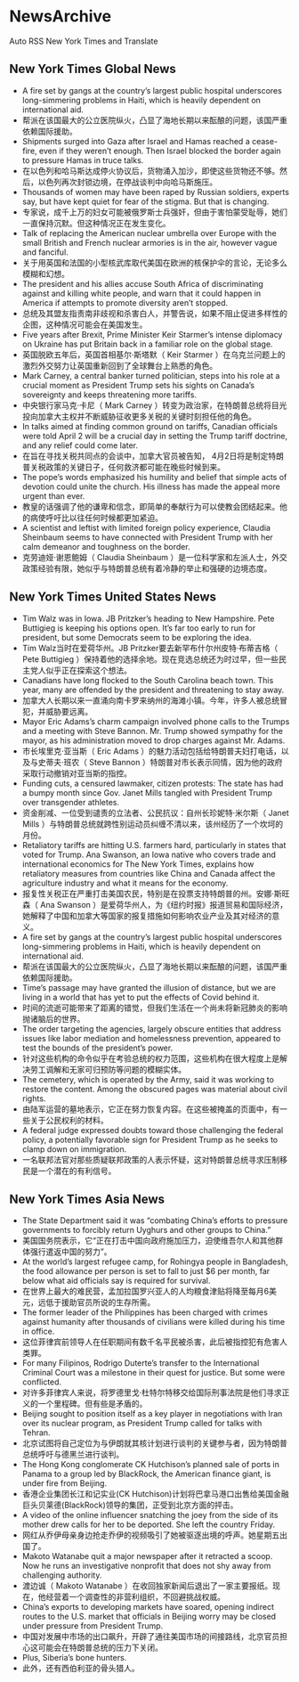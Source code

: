 # NewsArchive
Auto RSS New York Times and Translate

## New York Times Global News
* A fire set by gangs at the country’s largest public hospital underscores long-simmering problems in Haiti, which is heavily dependent on international aid.
* 帮派在该国最大的公立医院纵火，凸显了海地长期以来酝酿的问题，该国严重依赖国际援助。
* Shipments surged into Gaza after Israel and Hamas reached a cease-fire, even if they weren’t enough. Then Israel blocked the border again to pressure Hamas in truce talks.
* 在以色列和哈马斯达成停火协议后，货物涌入加沙，即使这些货物还不够。然后，以色列再次封锁边境，在停战谈判中向哈马斯施压。
* Thousands of women may have been raped by Russian soldiers, experts say, but have kept quiet for fear of the stigma. But that is changing.
* 专家说，成千上万的妇女可能被俄罗斯士兵强奸，但由于害怕蒙受耻辱，她们一直保持沉默。但这种情况正在发生变化。
* Talk of replacing the American nuclear umbrella over Europe with the small British and French nuclear armories is in the air, however vague and fanciful.
* 关于用英国和法国的小型核武库取代美国在欧洲的核保护伞的言论，无论多么模糊和幻想。
* The president and his allies accuse South Africa of discriminating against and killing white people, and warn that it could happen in America if attempts to promote diversity aren’t stopped.
* 总统及其盟友指责南非歧视和杀害白人，并警告说，如果不阻止促进多样性的企图，这种情况可能会在美国发生。
* Five years after Brexit, Prime Minister Keir Starmer’s intense diplomacy on Ukraine has put Britain back in a familiar role on the global stage.
* 英国脱欧五年后，英国首相基尔·斯塔默（ Keir Starmer ）在乌克兰问题上的激烈外交努力让英国重新回到了全球舞台上熟悉的角色。
* Mark Carney, a central banker turned politician, steps into his role at a crucial moment as President Trump sets his sights on Canada’s sovereignty and keeps threatening more tariffs.
* 中央银行家马克·卡尼（ Mark Carney ）转变为政治家，在特朗普总统将目光投向加拿大主权并不断威胁征收更多关税的关键时刻担任他的角色。
* In talks aimed at finding common ground on tariffs, Canadian officials were told April 2 will be a crucial day in setting the Trump tariff doctrine, and any relief could come later.
* 在旨在寻找关税共同点的会谈中，加拿大官员被告知， 4月2日将是制定特朗普关税政策的关键日子，任何救济都可能在晚些时候到来。
* The pope’s words emphasized his humility and belief that simple acts of devotion could unite the church. His illness has made the appeal more urgent than ever.
* 教皇的话强调了他的谦卑和信念，即简单的奉献行为可以使教会团结起来。他的病使呼吁比以往任何时候都更加紧迫。
* A scientist and leftist with limited foreign policy experience, Claudia Sheinbaum seems to have connected with President Trump with her calm demeanor and toughness on the border.
* 克劳迪娅·谢恩鲍姆（ Claudia Sheinbaum ）是一位科学家和左派人士，外交政策经验有限，她似乎与特朗普总统有着冷静的举止和强硬的边境态度。

## New York Times United States News
* Tim Walz was in Iowa. JB Pritzker’s heading to New Hampshire. Pete Buttigieg is keeping his options open. It’s far too early to run for president, but some Democrats seem to be exploring the idea.
* Tim Walz当时在爱荷华州。JB Pritzker要去新罕布什尔州皮特·布蒂吉格（ Pete Buttigieg ）保持着他的选择余地。现在竞选总统还为时过早，但一些民主党人似乎正在探索这个想法。
* Canadians have long flocked to the South Carolina beach town. This year, many are offended by the president and threatening to stay away.
* 加拿大人长期以来一直涌向南卡罗来纳州的海滩小镇。今年，许多人被总统冒犯，并威胁要远离。
* Mayor Eric Adams’s charm campaign involved phone calls to the Trumps and a meeting with Steve Bannon. Mr. Trump showed sympathy for the mayor, as his administration moved to drop charges against Mr. Adams.
* 市长埃里克·亚当斯（ Eric Adams ）的魅力活动包括给特朗普夫妇打电话，以及与史蒂夫·班农（ Steve Bannon ）特朗普对市长表示同情，因为他的政府采取行动撤销对亚当斯的指控。
* ​Funding cuts, a censured lawmaker, citizen protests: The state has had a bumpy month since Gov. Janet Mills tangled with President Trump over transgender athletes.
* ​资金削减、一位受到谴责的立法者、公民抗议：自州长珍妮特·米尔斯（ Janet Mills ）与特朗普总统就跨性别运动员纠缠不清以来，该州经历了一个坎坷的月份。
* Retaliatory tariffs are hitting U.S. farmers hard, particularly in states that voted for Trump. Ana Swanson, an Iowa native who covers trade and international economics for The New York Times, explains how retaliatory measures from countries like China and Canada affect the agriculture industry and what it means for the economy.
* 报复性关税正在严重打击美国农民，特别是在投票支持特朗普的州。安娜·斯旺森（ Ana Swanson ）是爱荷华州人，为《纽约时报》报道贸易和国际经济，她解释了中国和加拿大等国家的报复措施如何影响农业产业及其对经济的意义。
* A fire set by gangs at the country’s largest public hospital underscores long-simmering problems in Haiti, which is heavily dependent on international aid.
* 帮派在该国最大的公立医院纵火，凸显了海地长期以来酝酿的问题，该国严重依赖国际援助。
* Time’s passage may have granted the illusion of distance, but we are living in a world that has yet to put the effects of Covid behind it.
* 时间的流逝可能带来了距离的错觉，但我们生活在一个尚未将新冠肺炎的影响抛诸脑后的世界。
* The order targeting the agencies, largely obscure entities that address issues like labor mediation and homelessness prevention, appeared to test the bounds of the president’s power.
* 针对这些机构的命令似乎在考验总统的权力范围，这些机构在很大程度上是解决劳工调解和无家可归预防等问题的模糊实体。
* The cemetery, which is operated by the Army, said it was working to restore the content. Among the obscured pages was material about civil rights.
* 由陆军运营的墓地表示，它正在努力恢复内容。在这些被掩盖的页面中，有一些关于公民权利的材料。
* A federal judge expressed doubts toward those challenging the federal policy, a potentially favorable sign for President Trump as he seeks to clamp down on immigration.
* 一名联邦法官对那些质疑联邦政策的人表示怀疑，这对特朗普总统寻求压制移民是一个潜在的有利信号。

## New York Times Asia News
* The State Department said it was “combating China’s efforts to pressure governments to forcibly return Uyghurs and other groups to China.”
* 美国国务院表示，它“正在打击中国向政府施加压力，迫使维吾尔人和其他群体强行遣返中国的努力”。
* At the world’s largest refugee camp, for Rohingya people in Bangladesh, the food allowance per person is set to fall to just $6 per month, far below what aid officials say is required for survival.
* 在世界上最大的难民营，孟加拉国罗兴亚人的人均粮食津贴将降至每月6美元，远低于援助官员所说的生存所需。
* The former leader of the Philippines has been charged with crimes against humanity after thousands of civilians were killed during his time in office.
* 这位菲律宾前领导人在任职期间有数千名平民被杀害，此后被指控犯有危害人类罪。
* For many Filipinos, Rodrigo Duterte’s transfer to the International Criminal Court was a milestone in their quest for justice. But some were conflicted.
* 对许多菲律宾人来说，将罗德里戈·杜特尔特移交给国际刑事法院是他们寻求正义的一个里程碑。但有些是矛盾的。
* Beijing sought to position itself as a key player in negotiations with Iran over its nuclear program, as President Trump called for talks with Tehran.
* 北京试图将自己定位为与伊朗就其核计划进行谈判的关键参与者，因为特朗普总统呼吁与德黑兰进行谈判。
* The Hong Kong conglomerate CK Hutchison’s planned sale of ports in Panama to a group led by BlackRock, the American finance giant, is under fire from Beijing.
* 香港企业集团长江和记实业(CK Hutchison)计划将巴拿马港口出售给美国金融巨头贝莱德(BlackRock)领导的集团，正受到北京方面的抨击。
* A video of the online influencer snatching the joey from the side of its mother drew calls for her to be deported. She left the country Friday.
* 网红从乔伊母亲身边抢走乔伊的视频吸引了她被驱逐出境的呼声。她星期五出国了。
* Makoto Watanabe quit a major newspaper after it retracted a scoop. Now he runs an investigative nonprofit that does not shy away from challenging authority.
* 渡边诚（ Makoto Watanabe ）在收回独家新闻后退出了一家主要报纸。现在，他经营着一个调查性的非营利组织，不回避挑战权威。
* China’s exports to developing markets have soared, opening indirect routes to the U.S. market that officials in Beijing worry may be closed under pressure from President Trump.
* 中国对发展中市场的出口飙升，开辟了通往美国市场的间接路线，北京官员担心这可能会在特朗普总统的压力下关闭。
* Plus, Siberia’s bone hunters.
* 此外，还有西伯利亚的骨头猎人。

